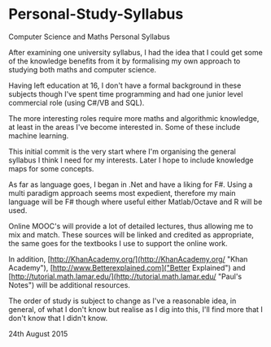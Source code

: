 # Personal-Study-Syllabus
Computer Science and Maths Personal Syllabus

After examining one university syllabus, I had the idea that I could get some of the knowledge benefits from it by formalising my own approach to studying both maths and computer science.

Having left education at 16, I don't have a formal background in these subjects though I've spent time programming and had one junior level commercial role (using C#/VB and SQL).

The more interesting roles require more maths and algorithmic knowledge, at least in the areas I've become interested in. Some of these include machine learning.

This initial commit is the very start where I'm organising the general syllabus I think I need for my interests. Later I hope to include knowledge maps for some concepts.

As far as language goes, I began in .Net and have a liking for F#. Using a multi paradigm approach seems most expedient, therefore my main language will be F# though where useful either Matlab/Octave and R will be used.

Online MOOC's will provide a lot of detailed lectures, thus allowing me to mix and match. These sources will be linked and credited as appropriate, the same goes for the textbooks I use to support the online work.

In addition, [http://KhanAcademy.org/](http://KhanAcademy.org/ "Khan Academy"), [http://www.Betterexplained.com]("Better Explained") and [http://tutorial.math.lamar.edu/](http://tutorial.math.lamar.edu/ "Paul's Notes") will be additional resources.

The order of study is subject to change as I've a reasonable idea, in general, of what I don't know but realise as I dig into this, I'll find more that I don't know that I didn't know.

24th August 2015
